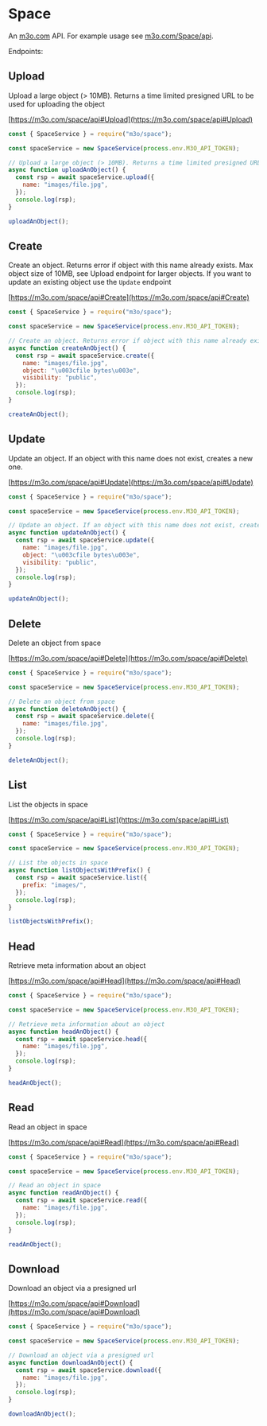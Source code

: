 # Space

An [m3o.com](https://m3o.com) API. For example usage see [m3o.com/Space/api](https://m3o.com/Space/api).

Endpoints:

## Upload

Upload a large object (> 10MB). Returns a time limited presigned URL to be used for uploading the object

[https://m3o.com/space/api#Upload](https://m3o.com/space/api#Upload)

```js
const { SpaceService } = require("m3o/space");

const spaceService = new SpaceService(process.env.M3O_API_TOKEN);

// Upload a large object (> 10MB). Returns a time limited presigned URL to be used for uploading the object
async function uploadAnObject() {
  const rsp = await spaceService.upload({
    name: "images/file.jpg",
  });
  console.log(rsp);
}

uploadAnObject();
```

## Create

Create an object. Returns error if object with this name already exists. Max object size of 10MB, see Upload endpoint for larger objects. If you want to update an existing object use the `Update` endpoint

[https://m3o.com/space/api#Create](https://m3o.com/space/api#Create)

```js
const { SpaceService } = require("m3o/space");

const spaceService = new SpaceService(process.env.M3O_API_TOKEN);

// Create an object. Returns error if object with this name already exists. Max object size of 10MB, see Upload endpoint for larger objects. If you want to update an existing object use the `Update` endpoint
async function createAnObject() {
  const rsp = await spaceService.create({
    name: "images/file.jpg",
    object: "\u003cfile bytes\u003e",
    visibility: "public",
  });
  console.log(rsp);
}

createAnObject();
```

## Update

Update an object. If an object with this name does not exist, creates a new one.

[https://m3o.com/space/api#Update](https://m3o.com/space/api#Update)

```js
const { SpaceService } = require("m3o/space");

const spaceService = new SpaceService(process.env.M3O_API_TOKEN);

// Update an object. If an object with this name does not exist, creates a new one.
async function updateAnObject() {
  const rsp = await spaceService.update({
    name: "images/file.jpg",
    object: "\u003cfile bytes\u003e",
    visibility: "public",
  });
  console.log(rsp);
}

updateAnObject();
```

## Delete

Delete an object from space

[https://m3o.com/space/api#Delete](https://m3o.com/space/api#Delete)

```js
const { SpaceService } = require("m3o/space");

const spaceService = new SpaceService(process.env.M3O_API_TOKEN);

// Delete an object from space
async function deleteAnObject() {
  const rsp = await spaceService.delete({
    name: "images/file.jpg",
  });
  console.log(rsp);
}

deleteAnObject();
```

## List

List the objects in space

[https://m3o.com/space/api#List](https://m3o.com/space/api#List)

```js
const { SpaceService } = require("m3o/space");

const spaceService = new SpaceService(process.env.M3O_API_TOKEN);

// List the objects in space
async function listObjectsWithPrefix() {
  const rsp = await spaceService.list({
    prefix: "images/",
  });
  console.log(rsp);
}

listObjectsWithPrefix();
```

## Head

Retrieve meta information about an object

[https://m3o.com/space/api#Head](https://m3o.com/space/api#Head)

```js
const { SpaceService } = require("m3o/space");

const spaceService = new SpaceService(process.env.M3O_API_TOKEN);

// Retrieve meta information about an object
async function headAnObject() {
  const rsp = await spaceService.head({
    name: "images/file.jpg",
  });
  console.log(rsp);
}

headAnObject();
```

## Read

Read an object in space

[https://m3o.com/space/api#Read](https://m3o.com/space/api#Read)

```js
const { SpaceService } = require("m3o/space");

const spaceService = new SpaceService(process.env.M3O_API_TOKEN);

// Read an object in space
async function readAnObject() {
  const rsp = await spaceService.read({
    name: "images/file.jpg",
  });
  console.log(rsp);
}

readAnObject();
```

## Download

Download an object via a presigned url

[https://m3o.com/space/api#Download](https://m3o.com/space/api#Download)

```js
const { SpaceService } = require("m3o/space");

const spaceService = new SpaceService(process.env.M3O_API_TOKEN);

// Download an object via a presigned url
async function downloadAnObject() {
  const rsp = await spaceService.download({
    name: "images/file.jpg",
  });
  console.log(rsp);
}

downloadAnObject();
```
